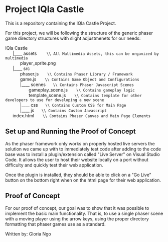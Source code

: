 # Project IQla Castle
This is a repository containing the IQla Castle Project. 

For this project, we will be following the structure of the generic phaser game directory structures with slight adjustmenets for our needs:

IQla Castle <br>
&nbsp;&nbsp;&nbsp;&nbsp;&nbsp;&nbsp;|____ assets &nbsp;&nbsp;&nbsp;&nbsp;&nbsp;&nbsp; ```\\ All Multimedia Assets, this can be organized by multimedia```<br>
&nbsp;&nbsp;&nbsp;&nbsp;&nbsp;&nbsp;&nbsp;&nbsp;&nbsp;&nbsp;&nbsp;&nbsp;player_sprite.png<br>
&nbsp;&nbsp;&nbsp;&nbsp;&nbsp;&nbsp;|____ src<br>
&nbsp;&nbsp;&nbsp;&nbsp;&nbsp;&nbsp;&nbsp;&nbsp;&nbsp;&nbsp;&nbsp;&nbsp;phaser.js &nbsp;&nbsp;&nbsp;&nbsp;&nbsp;&nbsp;```\\ Contains Phaser Library / Framework```<br>
&nbsp;&nbsp;&nbsp;&nbsp;&nbsp;&nbsp;&nbsp;&nbsp;&nbsp;&nbsp;&nbsp;&nbsp;game.js &nbsp;&nbsp;&nbsp;&nbsp;&nbsp;&nbsp;```\\ Contains Game Object and Configurations```<br>
&nbsp;&nbsp;&nbsp;&nbsp;&nbsp;&nbsp;&nbsp;&nbsp;&nbsp;&nbsp;&nbsp;&nbsp;|____ scenes&nbsp;&nbsp;&nbsp;&nbsp;&nbsp;&nbsp;```\\ Contains Phaser Javascript Scenes``` <br>
&nbsp;&nbsp;&nbsp;&nbsp;&nbsp;&nbsp;&nbsp;&nbsp;&nbsp;&nbsp;&nbsp;&nbsp;&nbsp;&nbsp;&nbsp;&nbsp;&nbsp;&nbsp; gameplay_scene.js&nbsp;&nbsp;&nbsp;&nbsp;&nbsp;&nbsp;&nbsp;```\\ Contains gameplay logic``` <br>
&nbsp;&nbsp;&nbsp;&nbsp;&nbsp;&nbsp;&nbsp;&nbsp;&nbsp;&nbsp;&nbsp;&nbsp;&nbsp;&nbsp;&nbsp;&nbsp;&nbsp;&nbsp; template_scene.js&nbsp;&nbsp;&nbsp;&nbsp;&nbsp;&nbsp;&nbsp;```\\ Contains template for other developers to use for developing a new scene``` <br>
&nbsp;&nbsp;&nbsp;&nbsp;&nbsp;&nbsp;&nbsp;&nbsp;&nbsp;&nbsp;&nbsp;&nbsp;|____ css&nbsp;&nbsp;&nbsp;&nbsp;&nbsp;&nbsp;```\\ Contains Custom CSS for Main Page``` <br>
&nbsp;&nbsp;&nbsp;&nbsp;&nbsp;&nbsp;&nbsp;&nbsp;&nbsp;&nbsp;&nbsp;&nbsp;|____ js&nbsp;&nbsp;&nbsp;&nbsp;&nbsp;&nbsp;```\\ Contains Custom Javascript``` <br>
&nbsp;&nbsp;&nbsp;&nbsp;&nbsp;&nbsp;index.html &nbsp;&nbsp;&nbsp;&nbsp;&nbsp;&nbsp;```\\ Contains Phaser Canvas and Main Page Elements```<br>

## Set up and Running the Proof of Concept

As the phaser framework only works on properly hosted live servers the solution we came up with to immediately test code after adding to the code base was to install a plugin/extension called "Live Server" on Visual Studio Code. It allows the user to host their website locally on a port without difficulty and quickly test their web application.

Once the plugin is installed, they should be able to click on a "Go Live" button on the bottom right when on the html page for their web application.

## Proof of Concept

For our proof of concept, our goal was to show that it was possible to implement the basic main functionality. That is, to use a single phaser scene with a moving player using the arrow keys, using the proper directory formatting that phaser games use as a standard.

Written by: Gloria Ngo